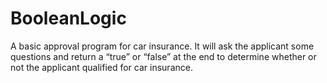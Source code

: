 # BooleanLogic
A basic approval program for car insurance.  It will ask the applicant some questions and return a “true” or “false” at the end to determine whether or not the applicant qualified for car insurance.
